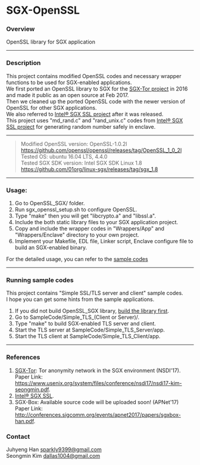 # SGX-OpenSSL

### Overview
OpenSSL library for SGX application
<hr/>

### Description
This project contains modified OpenSSL codes and necessary wrapper functions to be used for SGX-enabled applications. <br />
We first ported an OpenSSL library to SGX for the [SGX-Tor project](https://www.usenix.org/system/files/conference/nsdi17/nsdi17-kim-seongmin.pdf) in 2016 and made it public as an open source at Feb 2017. <br />
Then we cleaned up the ported OpenSSL code with the newer version of OpenSSL for other SGX applications. <br />
We also referred to [Intel® SGX SSL project](https://github.com/01org/intel-sgx-ssl) after it was released. <br />
This project uses "md_rand.c" and "rand_unix.c" codes from [Intel® SGX SSL project](https://github.com/01org/intel-sgx-ssl) for generating random number safely in enclave.<br />

<hr/>

> Modified OpenSSL version: OpenSSL-1.0.2l https://github.com/openssl/openssl/releases/tag/OpenSSL_1_0_2l <br />
> Tested OS: ubuntu 16.04 LTS, 4.4.0 <br />
> Tested SGX SDK version: Intel SGX SDK Linux 1.8 https://github.com/01org/linux-sgx/releases/tag/sgx_1.8 <br />

<hr/>

### Usage:
1. Go to OpenSSL_SGX/ folder.
2. Run sgx_openssl_setup.sh to configure OpenSSL.
3. Type "make" then you will get "libcrypto.a" and "libssl.a".
4. Include the both static library files to your SGX application project.
5. Copy and include the wrapper codes in "Wrappers/App" and "Wrappers/Enclave" directory to your own project.
6. Implement your Makefile, EDL file, Linker script, Enclave configure file to build an SGX-enabled binary.

For the detailed usage, you can refer to the [sample codes](#running-sample-codes)

<hr/>

### Running sample codes
This project contains "Simple SSL/TLS server and client" sample codes. <br />
I hope you can get some hints from the sample applications.

1. If you did not build OpenSSL_SGX library, [build the library first](#usage).
2. Go to SampleCode/Simple_TLS_(Client or Server)/.
3. Type "make" to build SGX-enabled TLS server and client.
4. Start the TLS server at SampleCode/Simple_TLS_Server/app.
5. Start the TLS client at SampleCode/Simple_TLS_Client/app.

<hr/>

### References
1. [SGX-Tor](https://github.com/kaist-ina/SGX-Tor): Tor anonymity network in the SGX environment (NSDI'17). <br />
Paper Link: https://www.usenix.org/system/files/conference/nsdi17/nsdi17-kim-seongmin.pdf.
2. [Intel® SGX SSL](https://github.com/01org/intel-sgx-ssl).
3. SGX-Box: Available source code will be uploaded soon! (APNet'17) <br />
Paper Link: http://conferences.sigcomm.org/events/apnet2017/papers/sgxbox-han.pdf.

### Contact
Juhyeng Han sparkly9399@gmail.com <br />
Seongmin Kim dallas1004@gmail.com
